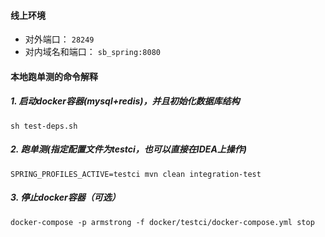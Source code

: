 
#### 线上环境
 * 对外端口： `28249`
 * 对内域名和端口： `sb_spring:8080`

#### 本地跑单测的命令解释
##### 1. 启动docker容器(mysql+redis)，并且初始化数据库结构
`sh test-deps.sh`

##### 2. 跑单测(指定配置文件为testci，也可以直接在IDEA上操作)
`SPRING_PROFILES_ACTIVE=testci mvn clean integration-test`

##### 3. 停止docker容器（可选）
`docker-compose -p armstrong -f docker/testci/docker-compose.yml stop`
